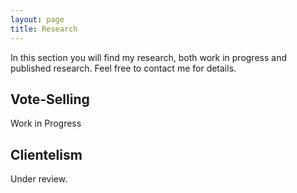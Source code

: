 ```yaml
---
layout: page
title: Research
---
```


In this section you will find my research, both work in progress and published research. Feel free to contact me for details.

## Vote-Selling

<p class="message">
  Work in Progress
</p>

## Clientelism

<p class="message">
  Under review.
</p>
